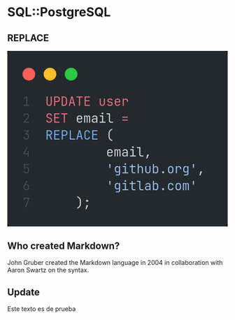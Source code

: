 # SQL::PostgreSQL

## REPLACE

<!-- notecardId: 1691717853024 -->

<img src="https://raw.githubusercontent.com/miyamotoed/anki-cards/master/sql/images/postgres_replace.png">

## Who created Markdown?

<!-- notecardId: 1691717853083 -->


John Gruber created the Markdown language in 2004 in collaboration with
Aaron Swartz on the syntax.

## Update

<!-- notecardId: 1691808588199 -->
<div class="container text-left">
    Este texto es de prueba
</div>
